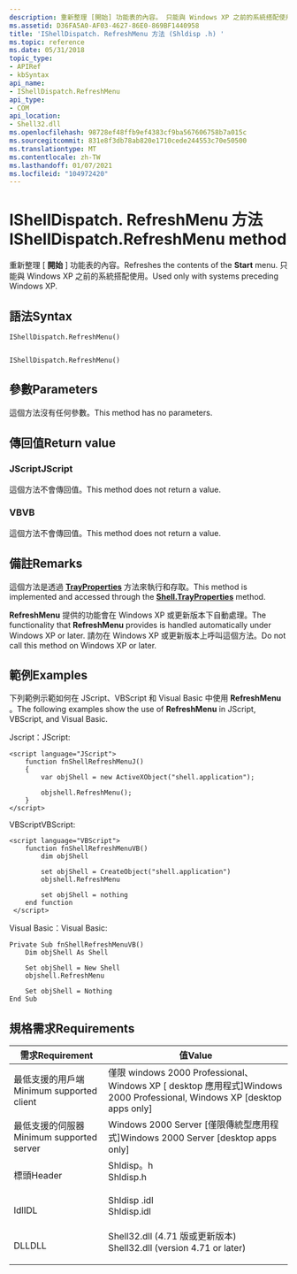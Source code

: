 ```yaml
---
description: 重新整理 [開始] 功能表的內容。 只能與 Windows XP 之前的系統搭配使用。
ms.assetid: D36FA5A0-AF03-4627-86E0-869BF1440958
title: 'IShellDispatch. RefreshMenu 方法 (Shldisp .h) '
ms.topic: reference
ms.date: 05/31/2018
topic_type:
- APIRef
- kbSyntax
api_name:
- IShellDispatch.RefreshMenu
api_type:
- COM
api_location:
- Shell32.dll
ms.openlocfilehash: 98728ef48ffb9ef4383cf9ba567606758b7a015c
ms.sourcegitcommit: 831e8f3db78ab820e1710cede244553c70e50500
ms.translationtype: MT
ms.contentlocale: zh-TW
ms.lasthandoff: 01/07/2021
ms.locfileid: "104972420"
---
```

# <a name="ishelldispatchrefreshmenu-method"></a><span data-ttu-id="2ee1a-104">IShellDispatch. RefreshMenu 方法</span><span class="sxs-lookup"><span data-stu-id="2ee1a-104">IShellDispatch.RefreshMenu method</span></span>

<span data-ttu-id="2ee1a-105">重新整理 [ **開始** ] 功能表的內容。</span><span class="sxs-lookup"><span data-stu-id="2ee1a-105">Refreshes the contents of the **Start** menu.</span></span> <span data-ttu-id="2ee1a-106">只能與 Windows XP 之前的系統搭配使用。</span><span class="sxs-lookup"><span data-stu-id="2ee1a-106">Used only with systems preceding Windows XP.</span></span>

## <a name="syntax"></a><span data-ttu-id="2ee1a-107">語法</span><span class="sxs-lookup"><span data-stu-id="2ee1a-107">Syntax</span></span>


```JScript
IShellDispatch.RefreshMenu()
```


```VB

IShellDispatch.RefreshMenu()
```





## <a name="parameters"></a><span data-ttu-id="2ee1a-108">參數</span><span class="sxs-lookup"><span data-stu-id="2ee1a-108">Parameters</span></span>

<span data-ttu-id="2ee1a-109">這個方法沒有任何參數。</span><span class="sxs-lookup"><span data-stu-id="2ee1a-109">This method has no parameters.</span></span>

## <a name="return-value"></a><span data-ttu-id="2ee1a-110">傳回值</span><span class="sxs-lookup"><span data-stu-id="2ee1a-110">Return value</span></span>

### <a name="jscript"></a><span data-ttu-id="2ee1a-111">JScript</span><span class="sxs-lookup"><span data-stu-id="2ee1a-111">JScript</span></span>

<span data-ttu-id="2ee1a-112">這個方法不會傳回值。</span><span class="sxs-lookup"><span data-stu-id="2ee1a-112">This method does not return a value.</span></span>

### <a name="vb"></a><span data-ttu-id="2ee1a-113">VB</span><span class="sxs-lookup"><span data-stu-id="2ee1a-113">VB</span></span>

<span data-ttu-id="2ee1a-114">這個方法不會傳回值。</span><span class="sxs-lookup"><span data-stu-id="2ee1a-114">This method does not return a value.</span></span>

## <a name="remarks"></a><span data-ttu-id="2ee1a-115">備註</span><span class="sxs-lookup"><span data-stu-id="2ee1a-115">Remarks</span></span>

<span data-ttu-id="2ee1a-116">這個方法是透過 [**TrayProperties**](shell-trayproperties.md) 方法來執行和存取。</span><span class="sxs-lookup"><span data-stu-id="2ee1a-116">This method is implemented and accessed through the [**Shell.TrayProperties**](shell-trayproperties.md) method.</span></span>

<span data-ttu-id="2ee1a-117">**RefreshMenu** 提供的功能會在 Windows XP 或更新版本下自動處理。</span><span class="sxs-lookup"><span data-stu-id="2ee1a-117">The functionality that **RefreshMenu** provides is handled automatically under Windows XP or later.</span></span> <span data-ttu-id="2ee1a-118">請勿在 Windows XP 或更新版本上呼叫這個方法。</span><span class="sxs-lookup"><span data-stu-id="2ee1a-118">Do not call this method on Windows XP or later.</span></span>

## <a name="examples"></a><span data-ttu-id="2ee1a-119">範例</span><span class="sxs-lookup"><span data-stu-id="2ee1a-119">Examples</span></span>

<span data-ttu-id="2ee1a-120">下列範例示範如何在 JScript、VBScript 和 Visual Basic 中使用 **RefreshMenu** 。</span><span class="sxs-lookup"><span data-stu-id="2ee1a-120">The following examples show the use of **RefreshMenu** in JScript, VBScript, and Visual Basic.</span></span>

<span data-ttu-id="2ee1a-121">Jscript：</span><span class="sxs-lookup"><span data-stu-id="2ee1a-121">JScript:</span></span>


```JScript
<script language="JScript">
    function fnShellRefreshMenuJ()
    {
        var objShell = new ActiveXObject("shell.application");
        
        objshell.RefreshMenu();
    }
</script>
```



<span data-ttu-id="2ee1a-122">VBScript</span><span class="sxs-lookup"><span data-stu-id="2ee1a-122">VBScript:</span></span>


```VB
<script language="VBScript">
    function fnShellRefreshMenuVB()
        dim objShell
        
        set objShell = CreateObject("shell.application")
        objshell.RefreshMenu

        set objShell = nothing
    end function
 </script>
```



<span data-ttu-id="2ee1a-123">Visual Basic：</span><span class="sxs-lookup"><span data-stu-id="2ee1a-123">Visual Basic:</span></span>


```VB
Private Sub fnShellRefreshMenuVB()
    Dim objShell As Shell
    
    Set objShell = New Shell
    objshell.RefreshMenu

    Set objShell = Nothing
End Sub
```



## <a name="requirements"></a><span data-ttu-id="2ee1a-124">規格需求</span><span class="sxs-lookup"><span data-stu-id="2ee1a-124">Requirements</span></span>



| <span data-ttu-id="2ee1a-125">需求</span><span class="sxs-lookup"><span data-stu-id="2ee1a-125">Requirement</span></span> | <span data-ttu-id="2ee1a-126">值</span><span class="sxs-lookup"><span data-stu-id="2ee1a-126">Value</span></span> |
|-------------------------------------|----------------------------------------------------------------------------------------------------------------|
| <span data-ttu-id="2ee1a-127">最低支援的用戶端</span><span class="sxs-lookup"><span data-stu-id="2ee1a-127">Minimum supported client</span></span><br/> | <span data-ttu-id="2ee1a-128">僅限 windows 2000 Professional、Windows XP \[ desktop 應用程式\]</span><span class="sxs-lookup"><span data-stu-id="2ee1a-128">Windows 2000 Professional, Windows XP \[desktop apps only\]</span></span><br/>                                         |
| <span data-ttu-id="2ee1a-129">最低支援的伺服器</span><span class="sxs-lookup"><span data-stu-id="2ee1a-129">Minimum supported server</span></span><br/> | <span data-ttu-id="2ee1a-130">Windows 2000 Server \[僅限傳統型應用程式\]</span><span class="sxs-lookup"><span data-stu-id="2ee1a-130">Windows 2000 Server \[desktop apps only\]</span></span><br/>                                                           |
| <span data-ttu-id="2ee1a-131">標頭</span><span class="sxs-lookup"><span data-stu-id="2ee1a-131">Header</span></span><br/>                   | <dl> <span data-ttu-id="2ee1a-132"><dt>Shldisp。h</dt></span><span class="sxs-lookup"><span data-stu-id="2ee1a-132"><dt>Shldisp.h</dt></span></span> </dl>                           |
| <span data-ttu-id="2ee1a-133">Idl</span><span class="sxs-lookup"><span data-stu-id="2ee1a-133">IDL</span></span><br/>                      | <dl> <span data-ttu-id="2ee1a-134"><dt>Shldisp .idl</dt></span><span class="sxs-lookup"><span data-stu-id="2ee1a-134"><dt>Shldisp.idl</dt></span></span> </dl>                         |
| <span data-ttu-id="2ee1a-135">DLL</span><span class="sxs-lookup"><span data-stu-id="2ee1a-135">DLL</span></span><br/>                      | <dl> <span data-ttu-id="2ee1a-136"><dt>Shell32.dll (4.71 版或更新版本) </dt></span><span class="sxs-lookup"><span data-stu-id="2ee1a-136"><dt>Shell32.dll (version 4.71 or later)</dt></span></span> </dl> |



 

 




